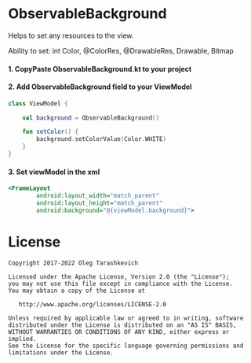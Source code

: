 # ObservableBackground

Helps to set any resources to the view.

Ability to set: int Color, @ColorRes, @DrawableRes, Drawable, Bitmap 

#### 1. CopyPaste ObservableBackground.kt to your project

#### 2. Add ObservableBackground field to your ViewModel

```Kotlin
class ViewModel {

    val background = ObservableBackground()

    fun setColor() {
        background.setColorValue(Color.WHITE)
    }
}
```    

#### 3. Set viewModel in the xml

```XML
<FrameLayout
        android:layout_width="match_parent"
        android:layout_height="match_parent"
        android:background="@{viewModel.background}">
```

# License

    Copyright 2017-2022 Oleg Tarashkevich

    Licensed under the Apache License, Version 2.0 (the "License");
    you may not use this file except in compliance with the License.
    You may obtain a copy of the License at

       http://www.apache.org/licenses/LICENSE-2.0

    Unless required by applicable law or agreed to in writing, software
    distributed under the License is distributed on an "AS IS" BASIS,
    WITHOUT WARRANTIES OR CONDITIONS OF ANY KIND, either express or implied.
    See the License for the specific language governing permissions and
    limitations under the License.
